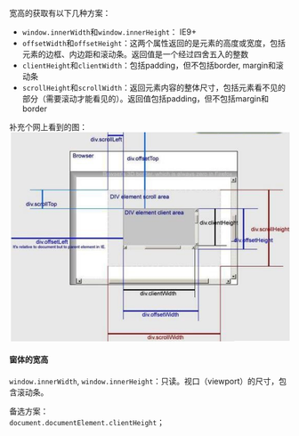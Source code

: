 

宽高的获取有以下几种方案：
- `window.innerWidth`和`window.innerHeight`： IE9+
- `offsetWidth`和`offsetHeight`：这两个属性返回的是元素的高度或宽度，包括元素的边框、内边距和滚动条。返回值是一个经过四舍五入的整数
- `clientHeight`和`clientWidth`：包括padding，但不包括border, margin和滚动条
- `scrollHeight`和`scrollWidth`：返回元素内容的整体尺寸，包括元素看不见的部分（需要滚动才能看见的）。返回值包括padding，但不包括margin和border

补充个网上看到的图：  
![left-right-width-height](https://github.com/shaoxi2093/blog/blob/master/assets/lrtb.png?raw=true)

#### 窗体的宽高
`window.innerWidth`, `window.innerHeight`：只读。视口（viewport）的尺寸，包含滚动条。

备选方案：  
`document.documentElement.clientHeight`；

